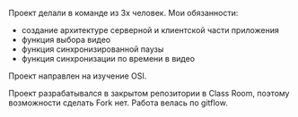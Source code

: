 Проект делали в команде из 3х человек.
Мои обязанности:
- создание архитектуре серверной и клиентской части приложения
- функция выбора видео
- функция синхронизированной паузы
- функция синхронизации по времени в видео

Проект направлен на изучение OSI.

Проект разрабатывался в закрытом репозитории в Class Room,
поэтому возможности сделать Fork нет. Работа велась по gitflow.
